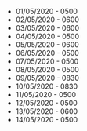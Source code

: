 * 01/05/2020 - 0500
* 02/05/2020 - 0600
* 03/05/2020 - 0600
* 04/05/2020 - 0500
* 05/05/2020 - 0600
* 06/05/2020 - 0500
* 07/05/2020 - 0500
* 08/05/2020 - 0500
* 09/05/2020 - 0830
* 10/05/2020 - 0830
* 11/05/2020 - 0500
* 12/05/2020 - 0500
* 13/05/2020 - 0600
* 14/05/2020 - 0500
